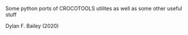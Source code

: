 Some python ports of CROCOTOOLS utilites as well as some other
useful stuff

Dylan F. Bailey (2020)
